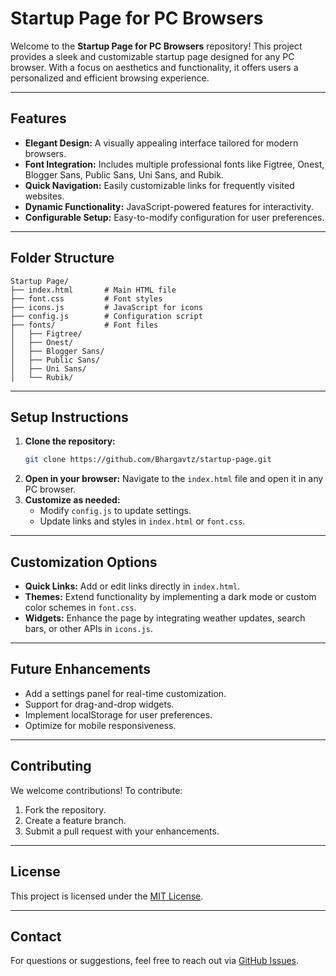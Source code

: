 # Startup Page for PC Browsers

Welcome to the **Startup Page for PC Browsers** repository! This project provides a sleek and customizable startup page designed for any PC browser. With a focus on aesthetics and functionality, it offers users a personalized and efficient browsing experience.

---

## Features
- **Elegant Design:** A visually appealing interface tailored for modern browsers.
- **Font Integration:** Includes multiple professional fonts like Figtree, Onest, Blogger Sans, Public Sans, Uni Sans, and Rubik.
- **Quick Navigation:** Easily customizable links for frequently visited websites.
- **Dynamic Functionality:** JavaScript-powered features for interactivity.
- **Configurable Setup:** Easy-to-modify configuration for user preferences.

---

## Folder Structure
```
Startup Page/
├── index.html       # Main HTML file
├── font.css         # Font styles
├── icons.js         # JavaScript for icons
├── config.js        # Configuration script
├── fonts/           # Font files
│   ├── Figtree/
│   ├── Onest/
│   ├── Blogger Sans/
│   ├── Public Sans/
│   ├── Uni Sans/
│   └── Rubik/
```

---

## Setup Instructions
1. **Clone the repository:**
   ```bash
   git clone https://github.com/Bhargavtz/startup-page.git
   ```
2. **Open in your browser:**
   Navigate to the `index.html` file and open it in any PC browser.
3. **Customize as needed:**
   - Modify `config.js` to update settings.
   - Update links and styles in `index.html` or `font.css`.

---

## Customization Options
- **Quick Links:** Add or edit links directly in `index.html`.
- **Themes:** Extend functionality by implementing a dark mode or custom color schemes in `font.css`.
- **Widgets:** Enhance the page by integrating weather updates, search bars, or other APIs in `icons.js`.

---

## Future Enhancements
- Add a settings panel for real-time customization.
- Support for drag-and-drop widgets.
- Implement localStorage for user preferences.
- Optimize for mobile responsiveness.

---

## Contributing
We welcome contributions! To contribute:
1. Fork the repository.
2. Create a feature branch.
3. Submit a pull request with your enhancements.

---

## License
This project is licensed under the [MIT License](LICENSE).

---

## Contact
For questions or suggestions, feel free to reach out via [GitHub Issues](https://github.com/Bhargavtz/startup-page/issues).
